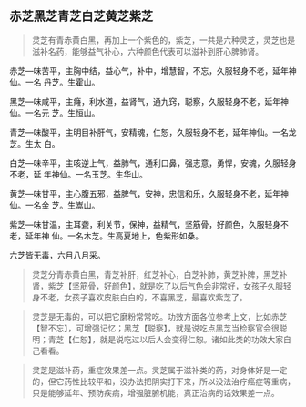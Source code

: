 ## 赤芝黑芝青芝白芝黄芝紫芝

> 灵芝有青赤黄白黑，再加上一个紫色的，紫芝，一共是六种灵芝，灵芝也是滋补名药，能够益气补心，六种颜色代表可以滋补到肝心脾肺肾。

赤芝—味苦平，主胸中结，益心气，补中，增慧智，不忘，久服轻身不老，延年神仙。一名
丹芝。生霍山。

黑芝—味咸平，主癃，利水道，益肾气，通九窍，聪察，久服轻身不老，延年神仙。一名元
芝。生恒山。

青芝—味酸平，主明目补肝气，安精魂，仁恕，久服轻身不老，延年神仙。一名龙芝。生太
白。

白芝—味辛平，主咳逆上气，益肺气，通利口鼻，强志意，勇悍，安魂，久服轻身不老，延
年神仙。一名玉芝。生华山。

黄芝—味甘平，主心腹五邪，益脾气，安神，忠信和乐，久服轻身不老，延年神仙。一名金
芝。生嵩山。

紫芝—味甘温，主耳聋，利关节，保神，益精气，坚筋骨，好颜色，久服轻身不老，延年神
仙。一名木芝。生高夏地上，色紫形如桑。

六芝皆无毒，六月八月采。

> 灵芝分青赤黄白黑，青芝补肝，红芝补心，白芝补肺，黄芝补脾，黑芝补肾，紫芝【坚筋骨，好颜色】，就是吃了以后气色会非常好，女孩子久服轻身不老，女孩子喜欢皮肤白白的，不喜黑芝，最喜欢紫芝了。

> 灵芝是无毒的，可以把它磨粉常常吃。功效方面各位参考上文，比如赤芝【智不忘】，可增强记忆；黑芝【聪察】，就是说吃点黑芝当检察官会很聪明；青芝【仁恕】，就是说吃过以后人会变得仁恕。诸如此类的功效大家自己看看。

> 灵芝是滋补药，重症效果差一点。灵芝属于滋补类的药，对身体好是一定的，但它药性比较平和，没办法把阴实打下来，所以没法治疗癌症等重病，只是能够延年、预防疾病，增强脏腑机能，真正治病的话效果差一点。